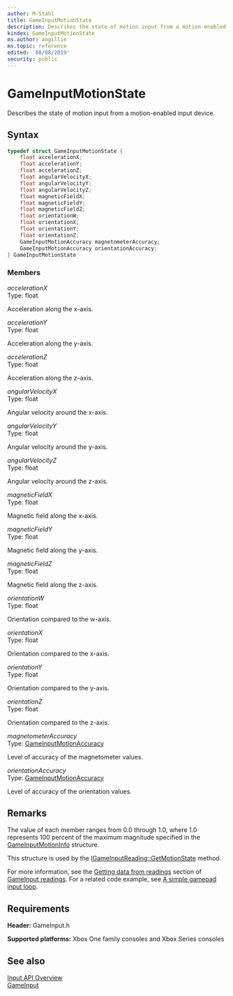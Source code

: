 ```yaml
---
author: M-Stahl
title: GameInputMotionState
description: Describes the state of motion input from a motion-enabled input device.
kindex: GameInputMotionState
ms.author: angillie
ms.topic: reference
edited: '08/08/2019'
security: public
---
```


# GameInputMotionState  

Describes the state of motion input from a motion-enabled input device.  

<a id="syntaxSection"></a>

## Syntax  
  
```cpp
typedef struct GameInputMotionState {  
    float accelerationX;  
    float accelerationY;  
    float accelerationZ;  
    float angularVelocityX;  
    float angularVelocityY;  
    float angularVelocityZ;  
    float magneticFieldX;  
    float magneticFieldY;  
    float magneticFieldZ;  
    float orientationW;  
    float orientationX;  
    float orientationY;  
    float orientationZ;  
    GameInputMotionAccuracy magnetometerAccuracy;  
    GameInputMotionAccuracy orientationAccuracy;  
} GameInputMotionState  
```
  
<a id="membersSection"></a>

### Members  
  
*accelerationX*  
Type: float  
  
Acceleration along the x-axis.  
  
*accelerationY*  
Type: float  
  
Acceleration along the y-axis.  
  
*accelerationZ*  
Type: float  
  
Acceleration along the z-axis.  
  
*angularVelocityX*  
Type: float  
  
Angular velocity around the x-axis.  
  
*angularVelocityY*  
Type: float  
  
Angular velocity around the y-axis.  
  
*angularVelocityZ*  
Type: float  
  
Angular velocity around the z-axis.  
  
*magneticFieldX*  
Type: float  
  
Magnetic field along the x-axis.  
  
*magneticFieldY*  
Type: float  
  
Magnetic field along the y-axis.  
  
*magneticFieldZ*  
Type: float  
  
Magnetic field along the z-axis.  
  
*orientationW*  
Type: float  
  
Orientation compared to the w-axis.  
  
*orientationX*  
Type: float  
  
Orientation compared to the x-axis.  
  
*orientationY*  
Type: float  
  
Orientation compared to the y-axis.  
  
*orientationZ*  
Type: float  
  
Orientation compared to the z-axis.  
  
*magnetometerAccuracy*  
Type: [GameInputMotionAccuracy](../enums/gameinputmotionaccuracy.md)  
  
Level of accuracy of the magnetometer values.  
  
*orientationAccuracy*  
Type: [GameInputMotionAccuracy](../enums/gameinputmotionaccuracy.md)  
  
Level of accuracy of the orientation values.  
  
<a id="remarksSection"></a>
  
## Remarks  

The value of each member ranges from 0.0 through 1.0, where 1.0 represents 100 percent of the maximum magnitude specified in the [GameInputMotionInfo](gameinputmotioninfo.md) structure. 

This structure is used by the [IGameInputReading::GetMotionState](../interfaces/igameinputreading/methods/igameinputreading_getmotionstate.md) method. 

For more information, see the [Getting data from readings](../../../../input/overviews/input-readings.md#gettingStateSection) section of [GameInput readings](../../../../input/overviews/input-readings.md). For a related code example, see [A simple gamepad input loop](../../../../input/overviews/input-readings.md#sampleSection). 
  
<a id="requirementsSection"></a>
  
## Requirements  
  
**Header:** GameInput.h
  
**Supported platforms:** Xbox One family consoles and Xbox Series consoles  
  
<a id="seealsoSection"></a>

## See also  

[Input API Overview](../../../../input/overviews/input-overview.md)  
[GameInput](../gameinput_members.md)  
  
